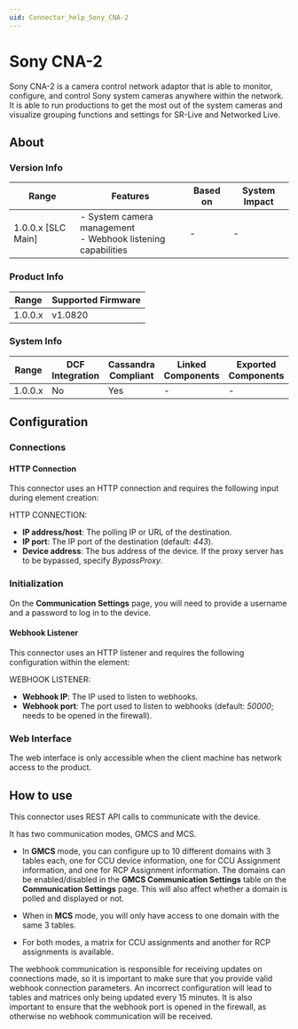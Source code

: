 ```yaml
---
uid: Connector_help_Sony_CNA-2
---
```


# Sony CNA-2

Sony CNA-2 is a camera control network adaptor that is able to monitor, configure, and control Sony system cameras anywhere within the network. It is able to run productions to get the most out of the system cameras and visualize grouping functions and settings for SR-Live and Networked Live.

## About

### Version Info

| Range              | Features                                                       | Based on | System Impact |
|--------------------|----------------------------------------------------------------|----------|---------------|
| 1.0.0.x [SLC Main] | - System camera management<br>- Webhook listening capabilities | -        | -             |

### Product Info

| Range   | Supported Firmware |
|---------|--------------------|
| 1.0.0.x | v1.0820            |

### System Info

| Range   | DCF Integration | Cassandra Compliant | Linked Components | Exported Components |
|---------|-----------------|---------------------|-------------------|---------------------|
| 1.0.0.x | No              | Yes                 | -                 | -                   |

## Configuration

### Connections

#### HTTP Connection

This connector uses an HTTP connection and requires the following input during element creation:

HTTP CONNECTION:

- **IP address/host**: The polling IP or URL of the destination.
- **IP port**: The IP port of the destination (default: *443*).
- **Device address**: The bus address of the device. If the proxy server has to be bypassed, specify *BypassProxy*.

### Initialization

On the **Communication Settings** page, you will need to provide a username and a password to log in to the device.

#### Webhook Listener

This connector uses an HTTP listener and requires the following configuration within the element:

WEBHOOK LISTENER:

- **Webhook IP**: The IP used to listen to webhooks.
- **Webhook port**: The port used to listen to webhooks (default: *50000*; needs to be opened in the firewall).

### Web Interface

The web interface is only accessible when the client machine has network access to the product.

## How to use

This connector uses REST API calls to communicate with the device.

It has two communication modes, GMCS and MCS.

- In **GMCS** mode, you can configure up to 10 different domains with 3 tables each, one for CCU device information, one for CCU Assignment information, and one for RCP Assignment information. The domains can be enabled/disabled in the **GMCS Communication Settings** table on the **Communication Settings** page. This will also affect whether a domain is polled and displayed or not.

- When in **MCS** mode, you will only have access to one domain with the same 3 tables.

- For both modes, a matrix for CCU assignments and another for RCP assignments is available.

The webhook communication is responsible for receiving updates on connections made, so it is important to make sure that you provide valid webhook connection parameters. An incorrect configuration will lead to tables and matrices only being updated every 15 minutes. It is also important to ensure that the webhook port is opened in the firewall, as otherwise no webhook communication will be received.
